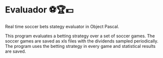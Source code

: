 # Evaluador ⚽️🏆💵 #

Real time soccer bets stategy evaluator in Object Pascal.

This program evaluates a betting strategy over a set of soccer games.
The soccer games are saved as xls files with the dividends sampled periodically.
The program uses the betting strategy in every game and statistical results are saved.
